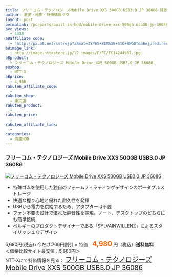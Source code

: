 ```yaml
---
title: フリーコム・テクノロジーズMobile Drive XXS 500GB USB3.0 JP 36086 特価4,980円！送料無料！
author: 激安・格安・特価情報ツウ
layout: post
permalink: /pc-parts/built-in-hdd/mobile-drive-xxs-500gb-usb30-jp-36086-4980.html
pvc_views:
  - 4438
a8affiliate_code:
  - 'http://px.a8.net/svt/ejp?a8mat=ZYP6S+8IMA3E+S1Q+BWGDT&a8ejpredirect=http://nttxstore.jp/_II_FC14244967'
a8image_link:
  - http://image.nttxstore.jp/l2_images/F/FC/FC14244967.jpg
a8product:
  - フリーコム・テクノロジーズ Mobile Drive XXS 500GB USB3.0 JP 36086
a8shop:
  - NTT-X
a8price:
  - 4,980
rakuten_affiliate_code:
  - 
rakuten_shop:
  - 楽天店
rakuten_product:
  - 
rakuten_price:
  - 
rakuten_affiliate_link:
  - 
categories:
  - 内蔵HDD
---
```

### フリーコム・テクノロジーズ Mobile Drive XXS 500GB USB3.0 JP 36086

<div class="img-bg2 img_L">
  <a title="フリーコム・テクノロジーズ Mobile Drive XXS 500GB USB3.0 JP 36086" href="http://px.a8.net/svt/ejp?a8mat=ZYP6S+8IMA3E+S1Q+BWGDT&a8ejpredirect=http://nttxstore.jp/_II_FC14244967" target="_blank"><img src="http://i2.wp.com/image.nttxstore.jp/l2_images/F/FC/FC14244967.jpg?resize=120%2C120" border="0" alt="フリーコム・テクノロジーズ Mobile Drive XXS 500GB USB3.0 JP 36086" style="border: 0pt none;" data-recalc-dims="1" /></a>
</div>

<!--more-->

  * 特殊ゴムを使用した独自のフォームフィッティングデザインのポータブルストレージ
  * 快適な握り心地と優れた耐久性を発揮
  * USBから電力を供給するため、アダプターは不要
  * ファン不要の設計で優れた静音性を実現。ノート、デスクトップのどちらにも簡単接続
  * ベルギーのプロダクトデザイナーである「SYLVAINWILLENZ」によるスタイリッシュなデザイン

5,680円(税込)+今だけ:700円割引 = 特価　<span style="color: #ff6600; font-size: 150%;"><strong>4,980</strong></span> 円（税込）**送料無料**  
＜価格比較サイト最安値：5,680円＞  
NTT-Xにて特価情報を見る： <span style="font-size: 150%;"><a href="http://px.a8.net/svt/ejp?a8mat=ZYP6S+8IMA3E+S1Q+BWGDT&a8ejpredirect=http://nttxstore.jp/_II_FC14244967" target="_blank">フリーコム・テクノロジーズ Mobile Drive XXS 500GB USB3.0 JP 36086</a></span>